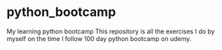 # python_bootcamp
My learning python bootcamp
This repository is all the exercises I do by myself on the time I follow 100 day python bootcamp on udemy. 

